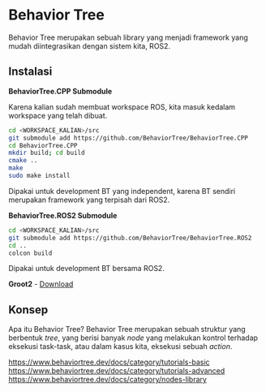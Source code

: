 # Behavior Tree

Behavior Tree merupakan sebuah library yang menjadi framework yang mudah diintegrasikan dengan sistem kita, ROS2.

## Instalasi

**BehaviorTree.CPP Submodule**

Karena kalian sudah membuat workspace ROS, kita masuk kedalam workspace yang telah dibuat.

```bash
cd <WORKSPACE_KALIAN>/src
git submodule add https://github.com/BehaviorTree/BehaviorTree.CPP
cd BehaviorTree.CPP
mkdir build; cd build 
cmake .. 
make
sudo make install
```

Dipakai untuk development BT yang independent, karena BT sendiri merupakan framework yang terpisah dari ROS2.

**BehaviorTree.ROS2 Submodule**

```bash
cd <WORKSPACE_KALIAN>/src
git submodule add https://github.com/BehaviorTree/BehaviorTree.ROS2
cd ..
colcon build
```

Dipakai untuk development BT bersama ROS2.

**Groot2** - [Download](https://www.behaviortree.dev/groot/)

## Konsep

Apa itu Behavior Tree? Behavior Tree merupakan sebuah struktur yang berbentuk *tree*, yang berisi banyak *node* yang melakukan kontrol terhadap eksekusi task-task, atau dalam kasus kita, eksekusi sebuah *action*.


https://www.behaviortree.dev/docs/category/tutorials-basic
https://www.behaviortree.dev/docs/category/tutorials-advanced
https://www.behaviortree.dev/docs/category/nodes-library